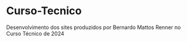 # Curso-Tecnico
Desenvolvimento dos sites produzidos por Bernardo Mattos Renner no Curso Técnico de 2024
